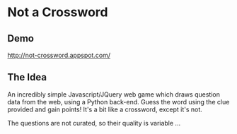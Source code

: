 # Not a Crossword

## Demo
http://not-crossword.appspot.com/

## The Idea
An incredibly simple Javascript/JQuery web game which draws question data from the web, using a Python back-end.    Guess the word using the clue provided and gain points!  It's a bit like a crossword, except it's not.

The questions are not curated, so their quality is variable ...
